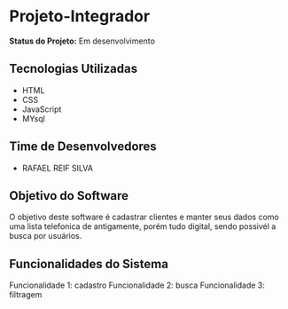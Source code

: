 # Projeto-Integrador

**Status do Projeto:** Em desenvolvimento

## Tecnologias Utilizadas
- HTML
- CSS
- JavaScript
- MYsql


## Time de Desenvolvedores
- RAFAEL REIF SILVA

## Objetivo do Software
O objetivo deste software é cadastrar clientes e manter seus dados como uma lista telefonica de antigamente, porém tudo digital, sendo possivél a busca por usuários.

## Funcionalidades do Sistema
Funcionalidade 1: cadastro
Funcionalidade 2: busca
Funcionalidade 3: filtragem

